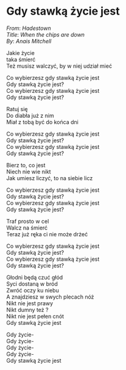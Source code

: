 # Gdy stawką życie jest
_From_: _Hadestown_  
_Title_: _When the chips are down_  
_By_: _Anais Mitchell_  

Jakie życie  
taka śmierć  
Też musisz walczyć, by w niej udział mieć  

Co wybierzesz gdy stawką życie jest  
Gdy stawką życie jest?  
Co wybierzesz gdy stawką życie jest  
Gdy stawką życie jest?  

Ratuj się  
Do diabła już z nim  
Miał z tobą być do końca dni  

Co wybierzesz gdy stawką życie jest  
Gdy stawką życie jest?  
Co wybierzesz gdy stawką życie jest  
Gdy stawką życie jest?  

Bierz to, co jest  
Niech nie wie nikt  
Jak umiesz liczyć, to na siebie licz  

Co wybierzesz gdy stawką życie jest  
Gdy stawką życie jest?  
Co wybierzesz gdy stawką życie jest  
Gdy stawką życie jest?  

Traf prosto w cel  
Walcz na śmierć  
Teraz już ręka ci nie może drżeć  

Co wybierzesz gdy stawką życie jest  
Gdy stawką życie jest?  
Co wybierzesz gdy stawką życie jest  
Gdy stawką życie jest?  

Głodni będą czuć głód  
Syci dostaną w bród  
Zwróć oczy ku niebu  
A znajdziesz w swych plecach nóż  
Nikt nie jest prawy  
Nikt dumny też ?  
Nikt nie jest pełen cnót  
Gdy stawką życie jest  

Gdy życie-  
Gdy życie-  
Gdy życie-  
Gdy życie-  
Gdy stawką życie jest  

